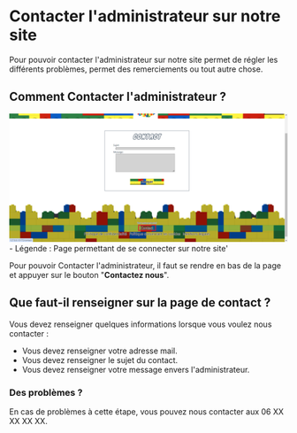 # Contacter l'administrateur sur notre site

Pour pouvoir contacter l'administrateur sur notre site permet de régler les différents problèmes, permet des remerciements ou tout autre chose.

## Comment Contacter l'administrateur ?

<img src="../../img/ContacterAdmin.png" alt="ContacterAdmin" width="1000px">
<!-- ![Page permettant de se connecter sur notre site'](../../img/ContacterAdmin.png) -->
- Légende : Page permettant de se connecter sur notre site'

Pour pouvoir Contacter l'administrateur, il faut se rendre en bas de la page et appuyer sur le bouton "**Contactez nous**".

## Que faut-il renseigner sur la page de contact ?

Vous devez renseigner quelques informations lorsque vous voulez nous contacter :

- Vous devez renseigner votre adresse mail.
- Vous devez renseigner le sujet du contact.
- Vous devez renseigner votre message envers l'administrateur.

### Des problèmes ?

En cas de problèmes à cette étape, vous pouvez nous contacter aux 06 XX XX XX XX.
